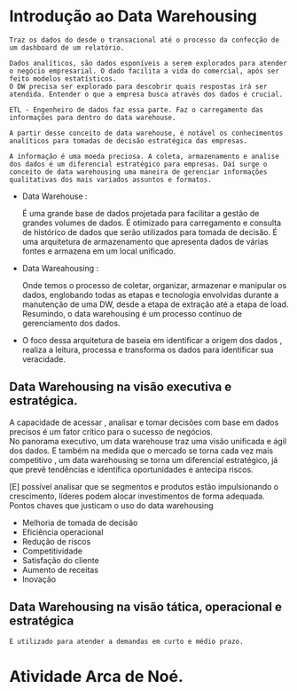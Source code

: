 # Introdução ao Data Warehousing 

    Traz os dados do desde o transacional até o processo da confecção de um dashboard de um relatório.

    Dados analíticos, são dados esponíveis a serem explorados para atender o negócio empresarial. O dado facilita a vida do comercial, após ser feito modelos estatísticos.
    O DW precisa ser explorado para descobrir quais respostas irá ser atendida. Entender o que a empresa busca através dos dados é crucial.

    ETL - Engenheiro de dados faz essa parte. Faz o carregamento das informações para dentro do data warehouse.

    A partir desse conceito de data warehouse, é notável os conhecimentos analíticos para tomadas de decisão estratégica das empresas.

    A informação é uma moeda preciosa. A coleta, armazenamento e analise dos dados é um diferencial estratégico para empresas. Daí surge o conceito de data warehousing uma maneira de gerenciar informações qualitativas dos mais variados assuntos e formatos.


* Data Warehouse :

    É uma grande base de dados projetada para facilitar a gestão de grandes volumes de dados. É otimizado para carregamento e consulta de histórico de dados que serão utilizados para tomada de decisão. É uma arquitetura de armazenamento que apresenta dados de várias fontes e armazena em um local unificado.

* Data Wareahousing :

    Onde temos o processo de coletar, organizar, armazenar e manipular os dados, englobando todas as etapas e tecnologia envolvidas durante a manutenção de uma DW, desde a etapa de extração até a etapa de load. Resumindo, o data warehousing é um processo contínuo de gerenciamento dos dados.

*    O foco dessa arquitetura de baseia em identificar a origem dos dados , realiza a leitura, processa e transforma os dados para identificar sua veracidade.  

## Data Warehousing na visão executiva e estratégica.

A capacidade de acessar , analisar e tomar decisões com base em dados precisos  é um fator crítico para o sucesso de negócios.  
No panorama executivo, um data warehouse traz uma visão unificada e ágil dos dados. E também na medida que o mercado se torna cada vez mais competitivo , um data warehousing se torna um diferencial estratégico, já que prevê tendências e identifica oportunidades e antecipa riscos.

[E] possível analisar que se segmentos e produtos estão impulsionando o crescimento, líderes podem alocar investimentos de forma adequada. Pontos chaves que justicam o uso do data warehousing

*   Melhoria de tomada de decisão 
*   Eficiência operacional
*   Redução de riscos
*   Competitividade
*   Satisfação do cliente
*   Aumento de receitas
*   Inovação

## Data Warehousing na visão tática, operacional  e estratégica

    É utilizado para atender a demandas em curto e médio prazo. 

# Atividade Arca de Noé.










        